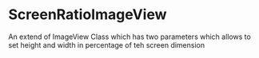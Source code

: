 # ScreenRatioImageView
An extend of ImageView Class which has two parameters which allows to set height and width in percentage of teh screen dimension
